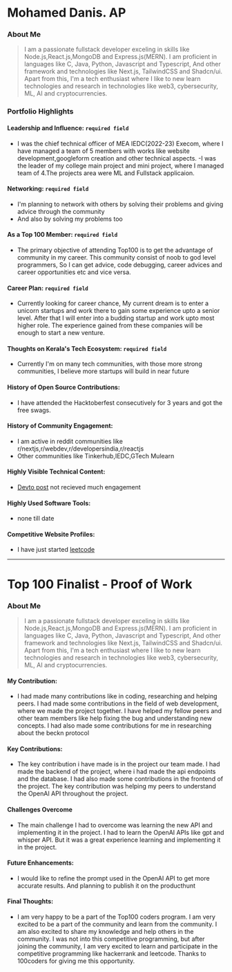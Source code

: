 # Mohamed Danis. AP

### About Me

> I am a passionate fullstack developer exceling in skills like Node.js,React.js,MongoDB and Express.js(MERN). I am proficient in languages like C, Java, Python, Javascript and Typescript, And other framework and technologies like Next.js, TailwindCSS and Shadcn/ui. Apart from this, I'm a tech enthusiast where I like to new learn technologies and research in technologies like web3, cybersecurity, ML, AI and cryptocurrencies.

### Portfolio Highlights



#### Leadership and Influence: `required field`

- I was the chief technical officer of MEA IEDC(2022-23) Execom, where I have managed a team of 5 members with works like website development,googleform creation and other technical aspects.
-I was the leader of my college main project and mini project, where I managed team of 4.The projects area were ML and Fullstack applicaion.

#### Networking: `required field`

- I'm planning to network with others by solving their problems and giving advice through the community
- And also by solving my problems too

#### As a Top 100 Member: `required field`

- The primary objective of attending Top100 is to get the advantage of community in my career. This community consist of noob to god level programmers, So I can get advice, code debugging, career advices and career opportunities etc and vice versa.

#### Career Plan: `required field`

- Currently looking for career chance, My current dream is to enter a unicorn startups and work there to gain some experience upto a senior level. After that I will enter into a budding startup and work upto most higher role. The experience gained from these companies will be enough to start a new venture.

#### Thoughts on Kerala's Tech Ecosystem: `required field`

- Currently I'm on many tech communities, with those more strong communities, I believe more startups will build in near future

#### History of Open Source Contributions:

- I have attended the Hacktoberfest consecutively for 3 years and got the free swags.

#### History of Community Engagement:

-  I am active in reddit communities like r/nextjs,r/webdev,r/developersindia,r/reactjs
- Other communities like Tinkerhub,IEDC,GTech Mulearn

#### Highly Visible Technical Content:

- [Devto post](https://dev.to/mohameddanis/get-new-website-design-inspiration-58nf) not recieved much engagement

#### Highly Used Software Tools:

- none till date

#### Competitive Website Profiles:

- I have just started [leetcode](https://leetcode.com/Mohamed-Danis/)

---

# Top 100 Finalist -  Proof of Work

### About Me 
> I am a passionate fullstack developer exceling in skills like Node.js,React.js,MongoDB and Express.js(MERN). I am proficient in languages like C, Java, Python, Javascript and Typescript, And other framework and technologies like Next.js, TailwindCSS and Shadcn/ui. Apart from this, I'm a tech enthusiast where I like to new learn technologies and research in technologies like web3, cybersecurity, ML, AI and cryptocurrencies.

#### My Contribution:
- I had made many contributions like in coding, researching and helping peers. I had made some contributions in the field of web development, where we made the project together. I have helped my fellow peers and other team members like help fixing the bug and understanding new concepts. I had also made some contributions for me in researching about the beckn protocol

#### Key Contributions:
- The key contribution i have made is in the project our team made. I had made the backend of the project, where i had made the api endpoints and the database. I had also made some contributions in the frontend of the project. The key contribution was helping my peers to understand the OpenAI API throughout the project.
#### Challenges Overcome
- The main challenge I had to overcome was learning the new API and implementing it in the project. I had to learn the OpenAI APIs like gpt and whisper API. But it was a great experience learning and implementing it in the project.

#### Future Enhancements:
- I would like to refine the prompt used in the OpenAI API to get more accurate results. And planning to publish it on the producthunt
#### Final Thoughts:
- I am very happy to be a part of the Top100 coders program. I am very excited to be a part of the community and learn from the community. I am also excited to share my knowledge and help others in the community. I was not into this competitive programming, but after joining the community, I am very excited to learn and participate in the competitive programming like hackerrank and leetcode. Thanks to 100coders for giving me this opportunity.


